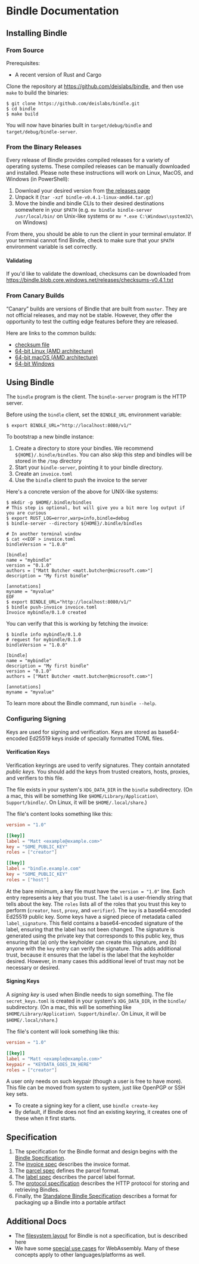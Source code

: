 # Bindle Documentation

## Installing Bindle

### From Source

Prerequisites:

- A recent version of Rust and Cargo

Clone the repository at https://github.com/deislabs/bindle, and then use `make` to build
the binaries:

```console
$ git clone https://github.com/deislabs/bindle.git
$ cd bindle
$ make build
```

You will now have binaries built in `target/debug/bindle` and `target/debug/bindle-server`.

### From the Binary Releases

Every release of Bindle provides compiled releases for a variety of operating systems. These
compiled releases can be manually downloaded and installed. Please note these instructions will work
on Linux, MacOS, and Windows (in PowerShell):

1. Download your desired version from [the releases
   page](https://github.com/deislabs/bindles/releases)
1. Unpack it (`tar -xzf bindle-v0.4.1-linux-amd64.tar.gz`)
1. Move the bindle and bindle CLIs to their desired
   destinations somewhere in your `$PATH` (e.g. `mv bindle bindle-server /usr/local/bin/` on Unix-like
   systems or `mv *.exe C:\Windows\system32\` on Windows)

From there, you should be able to run the client in your terminal emulator. If your terminal cannot
find Bindle, check to make sure that your `$PATH` environment variable is set correctly.

#### Validating

If you'd like to validate the download, checksums can be downloaded from
https://bindle.blob.core.windows.net/releases/checksums-v0.4.1.txt

### From Canary Builds

“Canary” builds are versions of Bindle that are built from `master`. They are not official
releases, and may not be stable. However, they offer the opportunity to test the cutting edge
features before they are released.

Here are links to the common builds:

- [checksum file](https://bindle.blob.core.windows.net/releases/checksums-canary.txt)
- [64-bit Linux (AMD
  architecture)](https://bindle.blob.core.windows.net/releases/bindle-canary-linux-amd64.tar.gz)
- [64-bit macOS (AMD
  architecture)](https://bindle.blob.core.windows.net/releases/bindle-canary-macos-amd64.tar.gz)
- [64-bit Windows](https://bindle.blob.core.windows.net/releases/bindle-canary-windows-amd64.tar.gz)


## Using Bindle

The `bindle` program is the client. The `bindle-server` program is the HTTP server.

Before using the `bindle` client, set the `BINDLE_URL` environment variable:

```console
$ export BINDLE_URL="http://localhost:8080/v1/" 
```

To bootstrap a new bindle instance:

1. Create a directory to store your bindles. We recommend `${HOME}/.bindle/bindles`. You can also
   skip this step and bindles will be stored in the `/tmp` directory
2. Start your `bindle-server`, pointing it to your bindle directory.
3. Create an `invoice.toml`
4. Use the `bindle` client to push the invoice to the server

Here's a concrete version of the above for UNIX-like systems:
```console
$ mkdir -p $HOME/.bindle/bindles
# This step is optional, but will give you a bit more log output if you are curious
$ export RUST_LOG=error,warp=info,bindle=debug
$ bindle-server --directory ${HOME}/.bindle/bindles

# In another terminal window
$ cat <<EOF > invoice.toml
bindleVersion = "1.0.0"

[bindle]
name = "mybindle"
version = "0.1.0"
authors = ["Matt Butcher <matt.butcher@microsoft.com>"]
description = "My first bindle"

[annotations]
myname = "myvalue"
EOF
$ export BINDLE_URL="http://localhost:8080/v1/" 
$ bindle push-invoice invoice.toml
Invoice mybindle/0.1.0 created
```

You can verify that this is working by fetching the invoice:

```console
$ bindle info mybindle/0.1.0
# request for mybindle/0.1.0
bindleVersion = "1.0.0"

[bindle]
name = "mybindle"
description = "My first bindle"
version = "0.1.0"
authors = ["Matt Butcher <matt.butcher@microsoft.com>"]

[annotations]
myname = "myvalue"
```

To learn more about the Bindle command, run `bindle --help`.

### Configuring Signing

Keys are used for signing and verification.
Keys are stored as base64-encoded Ed25519 keys inside of specially formatted TOML files.

#### Verification Keys

Verification keyrings are used to verify signatures.
They contain annotated _public keys_.
You should add the keys from trusted creators, hosts, proxies, and verifiers to this file.

The file exists in your system's `XDG_DATA_DIR` in the `bindle` subdirectory.
(On a mac, this will be something like `$HOME/Library/Application\ Support/bindle/`.
On Linux, it will be `$HOME/.local/share`.)

The file's content looks something like this:

```toml
version = "1.0"

[[key]]
label = "Matt <example@example.com>"
key = "SOME_PUBLIC_KEY"
roles = ["creator"]

[[key]]
label = "bindle.example.com"
key = "SOME_PUBLIC_KEY"
roles = ["host"]
```

At the bare minimum, a key file must have the `version = "1.0"` line.
Each entry represents a key that you trust.
The `label` is a user-friendly string that tells about the key.
The `roles` lists all of the roles that you trust this key to perform (`creator`, `host`, `proxy`, and `verifier`).
The `key` is a base64-encoded Ed25519 public key.
Some keys have a signed piece of metadata called `label_signature`.
This field contains a base64-encoded signature of the label, ensuring that the label has not been changed.
The signature is generated using the private key that corresponds to this public key,
thus ensuring that (a) only the keyholder can create this signature, and (b) anyone with
the `key` entry can verify the signature.
This adds additional trust, because it ensures that the label is the label that the keyholder desired.
However, in many cases this additional level of trust may not be necessary or desired.

#### Signing Keys

A _signing key_ is used when Bindle needs to sign something.
The file `secret_keys.toml` is created in your system's `XDG_DATA_DIR`, in the `bindle/` subdirectory.
(On a mac, this will be something like `$HOME/Library/Application\ Support/bindle/`.
On Linux, it will be `$HOME/.local/share`.)

The file's content will look something like this:

```toml
version = "1.0"

[[key]]
label = "Matt <example@example.com>"
keypair = "KEYDATA_GOES_IN_HERE"
roles = ["creator"]
```

A user only needs on such keypair (though a user is free to have more).
This file can be moved from system to system, just like OpenPGP or SSH key sets.

- To create a signing key for a client, use `bindle create-key`
- By default, if Bindle does not find an existing keyring, it creates one of these when it first starts.

## Specification

1. The specification for the Bindle format and design begins with the [Bindle Specification](bindle-spec.md).
2. The [invoice spec](invoice-spec.md) describes the invoice format.
3. The [parcel spec](parcel-spec.md) defines the parcel format.
4. The [label spec](label-spec.md) describes the parcel label format.
5. The [protocol specification](protocol-spec.md) describes the HTTP protocol for storing and retrieving Bindles.
6. Finally, the [Standalone Bindle Specification](standalone-bindle-spec.md) describes a format for packaging up a Bindle into a portable artifact

## Additional Docs

- The [filesystem layout](file-layout.md) for Bindle is not a specification, but is described here
- We have some [special use cases](webassembly.md) for WebAssembly. Many of these concepts apply to other languages/platforms as well.
